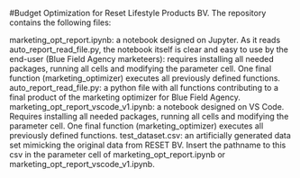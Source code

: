 #Budget Optimization for Reset Lifestyle Products BV.
The repository contains the following files:

marketing_opt_report.ipynb: a notebook designed on Jupyter. As it reads auto_report_read_file.py, the notebook itself is clear and easy to use by the end-user (Blue Field Agency marketeers): requires installing all needed packages, running all cells and modifying the parameter cell. One final function (marketing_optimizer) executes all previously defined functions.
auto_report_read_file.py: a python file with all functions contributing to a final product of the marketing optimizer for Blue Field Agency.
marketing_opt_report_vscode_v1.ipynb: a notebook designed on VS Code. Requires installing all needed packages, running all cells and modifying the parameter cell. One final function (marketing_optimizer) executes all previously defined functions.
test_dataset.csv: an artificially generated data set mimicking the original data from RESET BV. Insert the pathname to this csv in the parameter cell of marketing_opt_report.ipynb or marketing_opt_report_vscode_v1.ipynb.
